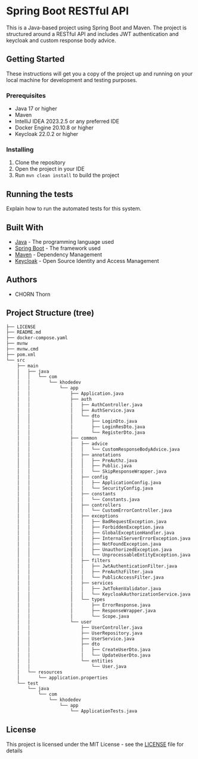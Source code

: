 # Spring Boot RESTful API

This is a Java-based project using Spring Boot and Maven. The project is structured around a RESTful API and includes JWT authentication and keycloak and custom response body advice.

## Getting Started

These instructions will get you a copy of the project up and running on your local machine for development and testing purposes.

### Prerequisites

- Java 17 or higher
- Maven
- IntelliJ IDEA 2023.2.5 or any preferred IDE
- Docker Engine 20.10.8 or higher
- Keycloak 22.0.2 or higher

### Installing

1. Clone the repository
2. Open the project in your IDE
3. Run `mvn clean install` to build the project

## Running the tests

Explain how to run the automated tests for this system.

## Built With

- [Java](https://www.java.com/) - The programming language used
- [Spring Boot](https://spring.io/projects/spring-boot) - The framework used
- [Maven](https://maven.apache.org/) - Dependency Management
- [Keycloak](https://www.keycloak.org/) - Open Source Identity and Access Management

## Authors

- CHORN Thorn

## Project Structure (tree)

```bash
├── LICENSE
├── README.md
├── docker-compose.yaml
├── mvnw
├── mvnw.cmd
├── pom.xml
└── src
    ├── main
    │   ├── java
    │   │   └── com
    │   │       └── khodedev
    │   │           └── app
    │   │               ├── Application.java
    │   │               ├── auth
    │   │               │   ├── AuthController.java
    │   │               │   ├── AuthService.java
    │   │               │   └── dto
    │   │               │       ├── LoginDto.java
    │   │               │       ├── LoginResDto.java
    │   │               │       └── RegisterDto.java
    │   │               ├── common
    │   │               │   ├── advice
    │   │               │   │   └── CustomResponseBodyAdvice.java
    │   │               │   ├── annotations
    │   │               │   │   ├── PreAuthz.java
    │   │               │   │   ├── Public.java
    │   │               │   │   └── SkipResponseWrapper.java
    │   │               │   ├── config
    │   │               │   │   ├── ApplicationConfig.java
    │   │               │   │   └── SecurityConfig.java
    │   │               │   ├── constants
    │   │               │   │   └── Constants.java
    │   │               │   ├── controllers
    │   │               │   │   └── CustomErrorController.java
    │   │               │   ├── exceptions
    │   │               │   │   ├── BadRequestException.java
    │   │               │   │   ├── ForbiddenException.java
    │   │               │   │   ├── GlobalExceptionHandler.java
    │   │               │   │   ├── InternalServerErrorException.java
    │   │               │   │   ├── NotFoundException.java
    │   │               │   │   ├── UnauthorizedException.java
    │   │               │   │   └── UnprocessableEntityException.java
    │   │               │   ├── filters
    │   │               │   │   ├── JwtAuthenticationFilter.java
    │   │               │   │   ├── PreAuthzFilter.java
    │   │               │   │   └── PublicAccessFilter.java
    │   │               │   ├── services
    │   │               │   │   ├── JwtTokenValidator.java
    │   │               │   │   └── KeycloakAuthorizationService.java
    │   │               │   └── types
    │   │               │       ├── ErrorResponse.java
    │   │               │       ├── ResponseWrapper.java
    │   │               │       └── Scope.java
    │   │               └── user
    │   │                   ├── UserController.java
    │   │                   ├── UserRepository.java
    │   │                   ├── UserService.java
    │   │                   ├── dto
    │   │                   │   ├── CreateUserDto.java
    │   │                   │   └── UpdateUserDto.java
    │   │                   └── entities
    │   │                       └── User.java
    │   └── resources
    │       └── application.properties
    └── test
        └── java
            └── com
                └── khodedev
                    └── app
                        └── ApplicationTests.java

```

## License

This project is licensed under the MIT License - see the [LICENSE](LICENSE) file for details